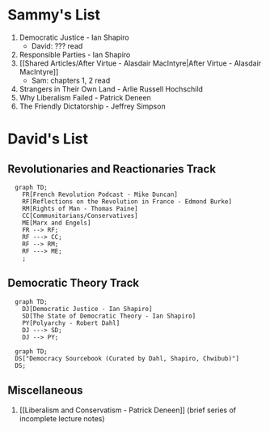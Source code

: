 # Sammy's List

1. Democratic Justice - Ian Shapiro
	- David: ??? read
2. Responsible Parties - Ian Shapiro
3. [[Shared Articles/After Virtue - Alasdair MacIntyre|After Virtue - Alasdair MacIntyre]]
	- Sam: chapters 1, 2 read
4. Strangers in Their Own Land - Arlie Russell Hochschild
5. Why Liberalism Failed - Patrick Deneen
6. The Friendly Dictatorship - Jeffrey Simpson

# David's List

## Revolutionaries and Reactionaries Track

```mermaid
  graph TD;
	FR[French Revolution Podcast - Mike Duncan]
	RF[Reflections on the Revolution in France - Edmond Burke]
	RM[Rights of Man - Thomas Paine]
	CC[Communitarians/Conservatives]
	ME[Marx and Engels]
	FR --> RF;
	RF ---> CC;
	RF --> RM;
	RF ---> ME;
	;
```
## Democratic Theory Track

```mermaid
  graph TD;
	DJ[Democratic Justice - Ian Shapiro]
	SD[The State of Democratic Theory - Ian Shapiro]
	PY[Polyarchy - Robert Dahl]
	DJ ---> SD;
	DJ --> PY;
```

```mermaid
  graph TD;
  DS["Democracy Sourcebook (Curated by Dahl, Shapiro, Chwibub)"]
  DS;
```
## Miscellaneous

1. [[Liberalism and Conservatism - Patrick Deneen]] (brief series of incomplete lecture notes)